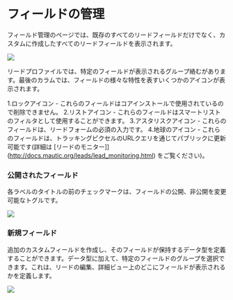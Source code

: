 # フィールドの管理

フィールド管理のページでは、既存のすべてのリードフィールドだけでなく、カスタムに作成したすべてのリードフィールドを表示されます。

![](http://drop.dbh.li/image/190V1w2j2P1Z/Image%202014-11-16%20at%209.34.35%20PM.png)

リードプロファイルでは、特定のフィールドが表示されるグループ絡むがあります。最後のカラムでは、フィールドの様々な特性を表すいくつかのアイコンが表示されます。

1.ロックアイコン - これらのフィールドはコアインストールで使用されているので削除できません。
2.リストアイコン - これらのフィールドはスマートリストのフィルタとして使用することができます。
3.アスタリスクアイコン - これらのフィールドは、リードフォームの必須の入力です。
4.地球のアイコン - これらのフィールドは、トラッキングピクセルのURLクエリを通じてパブリックに更新可能です(詳細は [リードのモニター]](http://docs.mautic.org/leads/lead_monitoring.html) をご覧ください)。

### 公開されたフィールド

各ラベルのタイトルの前のチェックマークは、フィールドの公開、非公開を変更可能なトグルです。

![](http://drop.dbh.li/image/3S1u0k1X463v/Screen%20Recording%202014-11-16%20at%2009.37%20PM.gif)

### 新規フィールド

追加のカスタムフィールドを作成し、そのフィールドが保持するデータ型を定義することができます。データ型に加えて、特定のフィールドのグループを選択できます。これは、リードの編集、詳細ビュー上のどこにフィールドが表示されるかを定義します。

![](http://drop.dbh.li/image/1k3U1p3J3Y2u/Image%202014-11-16%20at%209.43.52%20PM.png)
